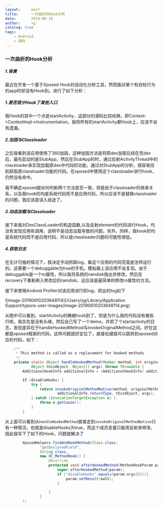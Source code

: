 ```yaml
---
layout:     post
title:      一次曲折的Hook分析
date:       2019-06-10
author:     sg
catalog: true
tags:
    - Android
    - 源码
---
```


### 一次曲折的Hook分析

##### 1.背景

最近在开发一个基于Xposed Hook的自动化分析工具，然而面对某个有目标行为的app时却没有Hook到。进行了如下分析：

##### 1.是否我少Hook了某些入口

我Hook的其中一个点是startActivity，这部分的源码比较经典，即Context->ContextImpl->Instrumentation，我将所有的startActivity都Hook上，应该不会有遗漏。

##### 2.加固与Classloader

之后我看到该应用使用了360加固，这种加固方法是将原dex加密后续在壳dex后，最先启动的是StubApp，然后在StubApp的时，通过反射ActivityThread中的classloader来实现加载原dex中代码的功能，通过对StubApp的分析，很容易找到获取原classloader功能的代码。在xposed中使用这个classloader进行hook，仍然没有命中。

我不确定xposed是如何判断两个方法是否一致，但是由于classloader的继承关系，以及我hook的均是系统代码而不是应用代码，所以应该不是替换classloader的问题，我应该是误入歧途了。

##### 3.动态加载与Classloader

接下来我对DexClassLoader的构造函数,以及反射element的代码进行Hook，均没有发现应用有调用，说明不是动态加载导致的问题。另外，同样，我hook的均是系统代码而不是应用代码，所以是classloader问题的可能性很低。

##### 4.获取日志

在无计可施的情况下，我决定手动抓取log，看这个应用的代码究竟是怎样运行的。这需要一个debuggable为true的手机。模拟器上该应用不会复现。由于debuggable是一个ro属性，所以我将系统的ramdisk拖出并修改，然后在recovery下重新刷入修改后的ramdisk，这应该是最简单的修改ro属性的方法。

接下来使用Android Profiler对该应用进行抓log，抓出的log如下

![image-20190610203648114](/Users/sg/Library/Application Support/typora-user-images/image-20190610203648114.png)

从图中可以看到，startActivity的确被hook到了，但是为什么我的代码没有被执行呢，我实在是没有头绪，然后自己写了一个demo，并抓了个startactivity的日志，发现差异在于handleHookedMethod与invokeOriginalMethod之间。好在这都是xposed框架的代码，这样问题就好定位了，直接右键就可以跳转到xposed对应的代码，如下：

```java
	/**
	 * This method is called as a replacement for hooked methods.
	 */
	private static Object handleHookedMethod(Member method, int originalMethodId, Object additionalInfoObj,
			Object thisObject, Object[] args) throws Throwable {
		AdditionalHookInfo additionalInfo = (AdditionalHookInfo) additionalInfoObj;

		if (disableHooks) {
			try {
				return invokeOriginalMethodNative(method, originalMethodId, additionalInfo.parameterTypes,
						additionalInfo.returnType, thisObject, args);
			} catch (InvocationTargetException e) {
				throw e.getCause();
			}
		}
```

从上面可以看到从`handleHookedMethod`直接走到`invokeOriginalMethodNative`只有一种情况，也就是disableHooks为true，而这个成员变量只能用反射来修改，因此我写下了如下的Hook，问题就解决了

```java
        XposedHelpers.findAndHookMethod(Class.class,
                "getDeclaredField",
                String.class,
                new XC_MethodHook() {
                    @Override
                    protected void afterHookedMethod(MethodHookParam param) throws Throwable {
                        super.afterHookedMethod(param);
                        if ("disableHooks".equals(param.args[0])){
                            param.setResult(null);
                        }

                    }
                }
        );
```



